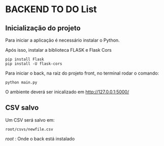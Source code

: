 # BACKEND TO DO List

## Inicialização do projeto

Para iniciar a aplicação é necessário instalar o Python.

Após isso, instalar a biblioteca FLASK e Flask Cors

```
pip install Flask
pip install -U flask-cors

```

Para iniciar o back, na raiz do projeto front, no terminal rodar o comando:

```
python main.py

```

O ambiente deverá ser inicalizado em http://127.0.0.1:5000/

## CSV salvo

Um CSV será salvo em:

```
root/csvs/newfile.csv

```

*root* : Onde o back está instalado


